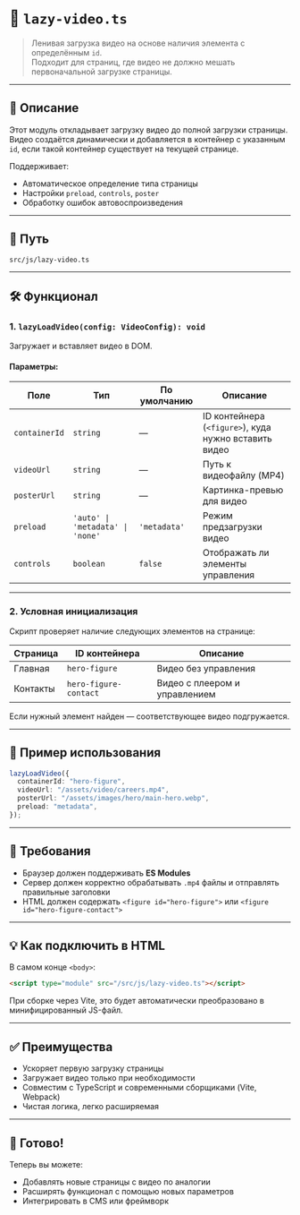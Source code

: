 # 📄 `lazy-video.ts`

> Ленивая загрузка видео на основе наличия элемента с определённым `id`.  
> Подходит для страниц, где видео не должно мешать первоначальной загрузке страницы.

---

## 🔧 Описание

Этот модуль откладывает загрузку видео до полной загрузки страницы.  
Видео создаётся динамически и добавляется в контейнер с указанным `id`, если такой контейнер существует на текущей странице.

Поддерживает:

- Автоматическое определение типа страницы
- Настройки `preload`, `controls`, `poster`
- Обработку ошибок автовоспроизведения

---

## 📁 Путь

```
src/js/lazy-video.ts
```

---

## 🛠 Функционал

### 1. `lazyLoadVideo(config: VideoConfig): void`

Загружает и вставляет видео в DOM.

#### Параметры:

| Поле          | Тип                              | По умолчанию | Описание                                              |
| ------------- | -------------------------------- | ------------ | ----------------------------------------------------- |
| `containerId` | `string`                         | —            | ID контейнера (`<figure>`), куда нужно вставить видео |
| `videoUrl`    | `string`                         | —            | Путь к видеофайлу (MP4)                               |
| `posterUrl`   | `string`                         | —            | Картинка-превью для видео                             |
| `preload`     | `'auto' \| 'metadata' \| 'none'` | `'metadata'` | Режим предзагрузки видео                              |
| `controls`    | `boolean`                        | `false`      | Отображать ли элементы управления                     |

---

### 2. Условная инициализация

Скрипт проверяет наличие следующих элементов на странице:

| Страница | ID контейнера         | Описание                      |
| -------- | --------------------- | ----------------------------- |
| Главная  | `hero-figure`         | Видео без управления          |
| Контакты | `hero-figure-contact` | Видео с плеером и управлением |

Если нужный элемент найден — соответствующее видео подгружается.

---

## 📝 Пример использования

```ts
lazyLoadVideo({
  containerId: "hero-figure",
  videoUrl: "/assets/video/careers.mp4",
  posterUrl: "/assets/images/hero/main-hero.webp",
  preload: "metadata",
});
```

---

## 🧪 Требования

- Браузер должен поддерживать **ES Modules**
- Сервер должен корректно обрабатывать `.mp4` файлы и отправлять правильные заголовки
- HTML должен содержать `<figure id="hero-figure">` или `<figure id="hero-figure-contact">`

---

## 💡 Как подключить в HTML

В самом конце `<body>`:

```html
<script type="module" src="/src/js/lazy-video.ts"></script>
```

При сборке через Vite, это будет автоматически преобразовано в минифицированный JS-файл.

---

## ✅ Преимущества

- Ускоряет первую загрузку страницы
- Загружает видео только при необходимости
- Совместим с TypeScript и современными сборщиками (Vite, Webpack)
- Чистая логика, легко расширяемая

---

## 🚀 Готово!

Теперь вы можете:

- Добавлять новые страницы с видео по аналогии
- Расширять функционал с помощью новых параметров
- Интегрировать в CMS или фреймворк
